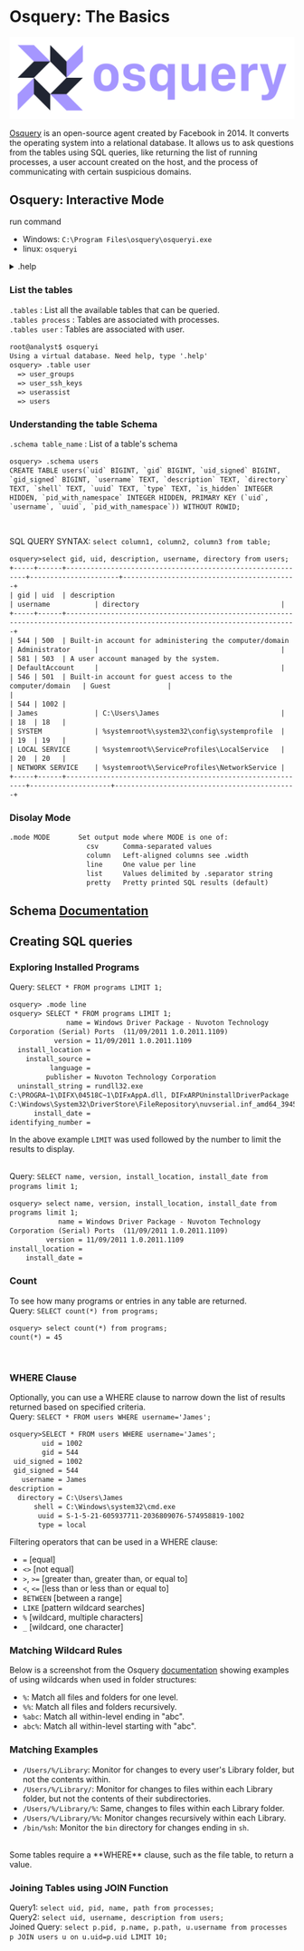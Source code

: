 # Osquery: The Basics
<img src="https://github.com/nkn-ctrl/pushtest/blob/main/osquery_logo.webp" width="700">  
<br>

[Osquery](https://osquery.io/) is an open-source agent created by Facebook in 2014. It converts the operating system into a relational database. It allows us to ask questions from the tables using SQL queries, like returning the list of running processes, a user account created on the host, and the process of communicating with certain suspicious domains.  

## Osquery: Interactive Mode
run command
- Windows:  `C:\Program Files\osquery\osqueryi.exe`
- linux:    `osqueryi`  

<details>
<summary> .help </summary>
osquery> .help<br>
Welcome to the osquery shell. Please explore your OS!<br>
You are connected to a transient 'in-memory' virtual database.<br>
<br>

.all [TABLE]     Select all from a table<br>
.bail ON|OFF     Stop after hitting an error<br>
.connect PATH    Connect to an osquery extension socket<br>
.disconnect      Disconnect from a connected extension socket<br>
.echo ON|OFF     Turn command echo on or off<br>
.exit            Exit this program<br>
.features        List osquery's features and their statuses<br>
.headers ON|OFF  Turn display of headers on or off<br>
.help            Show this message<br>
.mode MODE       Set output mode where MODE is one of:<br>
                   csv      Comma-separated values<br>
                   column   Left-aligned columns see .width<br>
                   line     One value per line<br>
                   list     Values delimited by .separator string<br>
                   pretty   Pretty printed SQL results (default)<br>
.nullvalue STR   Use STRING in place of NULL values<br>
.print STR...    Print literal STRING<br>
.quit            Exit this program<br>
.schema [TABLE]  Show the CREATE statements<br>
.separator STR   Change separator used by output mode<br>
.socket          Show the local osquery extensions socket path<br>
.show            Show the current values for various settings<br>
.summary         Alias for the show meta command<br>
.tables [TABLE]  List names of tables<br>
.types [SQL]     Show result of getQueryColumns for the given query<br>
.width [NUM1]+   Set column widths for "column" mode<br>
.timer ON|OFF      Turn the CPU timer measurement on or off<br>
</details>

### List the tables
`.tables` : List all the available tables that can be queried.  
`.tables process` : Tables are associated with processes.  
`.tables user` : Tables are associated with user.  
```
root@analyst$ osqueryi
Using a virtual database. Need help, type '.help'
osquery> .table user
  => user_groups
  => user_ssh_keys
  => userassist
  => users
```

### Understanding the table Schema

`.schema table_name` : List  of a table's schema  
```
osquery> .schema users
CREATE TABLE users(`uid` BIGINT, `gid` BIGINT, `uid_signed` BIGINT, `gid_signed` BIGINT, `username` TEXT, `description` TEXT, `directory` TEXT, `shell` TEXT, `uuid` TEXT, `type` TEXT, `is_hidden` INTEGER HIDDEN, `pid_with_namespace` INTEGER HIDDEN, PRIMARY KEY (`uid`, `username`, `uuid`, `pid_with_namespace`)) WITHOUT ROWID;
```  
<br>

SQL QUERY SYNTAX: `select column1, column2, column3 from table;`  
```
osquery>select gid, uid, description, username, directory from users;
+-----+------+------------------------------------------------------------+----------------------+-------------------------------------------+
| gid | uid  | description                                                | username           | directory                                   |
+-----+------+-------------------------------------------------------------------------------------------------------------------------------+
| 544 | 500  | Built-in account for administering the computer/domain     | Administrator      |                                             |
| 581 | 503  | A user account managed by the system.                      | DefaultAccount     |                                             |
| 546 | 501  | Built-in account for guest access to the computer/domain   | Guest              |                                             |
| 544 | 1002 |                                                            | James              | C:\Users\James                              |
| 18  | 18   |                                                            | SYSTEM             | %systemroot%\system32\config\systemprofile  |
| 19  | 19   |                                                            | LOCAL SERVICE      | %systemroot%\ServiceProfiles\LocalService   |
| 20  | 20   |                                                            | NETWORK SERVICE    | %systemroot%\ServiceProfiles\NetworkService |
+-----+------+------------------------------------------------------------+--------------------+---------------------------------------------+
```  
### Disolay Mode
```
.mode MODE       Set output mode where MODE is one of:
                   csv      Comma-separated values
                   column   Left-aligned columns see .width
                   line     One value per line
                   list     Values delimited by .separator string
                   pretty   Pretty printed SQL results (default)
```

## Schema [Documentation](https://osquery.io/schema/)

## Creating SQL queries
### Exploring Installed Programs
Query: `SELECT * FROM programs LIMIT 1;`  
```
osquery> .mode line
osquery> SELECT * FROM programs LIMIT 1;
              name = Windows Driver Package - Nuvoton Technology Corporation (Serial) Ports  (11/09/2011 1.0.2011.1109)
           version = 11/09/2011 1.0.2011.1109
  install_location =
    install_source =
          language =
         publisher = Nuvoton Technology Corporation
  uninstall_string = rundll32.exe C:\PROGRA~1\DIFX\04518C~1\DIFxAppA.dll, DIFxARPUninstallDriverPackage C:\Windows\System32\DriverStore\FileRepository\nuvserial.inf_amd64_394508c166981603\nuvserial.inf
      install_date =
identifying_number =
```  
In the above example `LIMIT` was used followed by the number to limit the results to display.  
<br>

Query: `SELECT name, version, install_location, install_date from programs limit 1;`  
```
osquery> select name, version, install_location, install_date from programs limit 1;
            name = Windows Driver Package - Nuvoton Technology Corporation (Serial) Ports  (11/09/2011 1.0.2011.1109)
         version = 11/09/2011 1.0.2011.1109
install_location =
    install_date =
```

### Count
To see how many programs or entries in any table are returned.  
Query: `SELECT count(*) from programs;`  
```
osquery> select count(*) from programs;
count(*) = 45
```  
<br>

### WHERE Clause
Optionally, you can use a WHERE clause to narrow down the list of results returned based on specified criteria.   
Query: `SELECT * FROM users WHERE username='James';`
```
osquery>SELECT * FROM users WHERE username='James';
        uid = 1002
        gid = 544
 uid_signed = 1002
 gid_signed = 544
   username = James
description =
  directory = C:\Users\James
      shell = C:\Windows\system32\cmd.exe
       uuid = S-1-5-21-605937711-2036809076-574958819-1002
       type = local
```  

Filtering operators that can be used in a WHERE clause:
- `=` [equal]
- `<>`  [not equal]
- `>`, `>=` [greater than, greater than, or equal to]
- `<`, `<=` [less than or less than or equal to] 
- `BETWEEN` [between a range]
- `LIKE` [pattern wildcard searches]
- `%` [wildcard, multiple characters]
- `_` [wildcard, one character]  

### Matching Wildcard Rules
Below is a screenshot from the Osquery [documentation](https://osquery.readthedocs.io/en/stable/deployment/file-integrity-monitoring/) showing examples of using wildcards when used in folder structures:
- `%`: Match all files and folders for one level.
- `%%`: Match all files and folders recursively.
- `%abc`: Match all within-level ending in "abc".
- `abc%`: Match all within-level starting with "abc".
### Matching Examples
- `/Users/%/Library`: Monitor for changes to every user's Library folder, but not the contents within.
- `/Users/%/Library/`: Monitor for changes to files within each Library folder, but not the contents of their subdirectories.
- `/Users/%/Library/%`: Same, changes to files within each Library folder.
- `/Users/%/Library/%%`: Monitor changes recursively within each Library.
- `/bin/%sh`: Monitor the `bin` directory for changes ending in `sh`.  
<br>
Some tables require a **WHERE** clause, such as the file table, to return a value.

### Joining Tables using JOIN Function
Query1: `select uid, pid, name, path from processes;`  
Query2: `select uid, username, description from users;`  
Joined Query: `select p.pid, p.name, p.path, u.username from processes p JOIN users u on u.uid=p.uid LIMIT 10;`  


